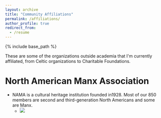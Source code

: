 ```yaml
---
layout: archive
title: "Community Affiliations"
permalink: /affiliations/
author_profile: true
redirect_from:
  - /resume
---
```


{% include base_path %}

These are some of the organizations outside academia that I'm currently affiliated, from Celtic organizations to Charitable Foundations. 



North American Manx Association 
======
* NAMA is a cultural heritage institution founded in1928. Most of our 850 members are second and third-generation North Americans and some are Manx.
  * ![](/subalcain.github.ioimages/nama.jpg?raw=true)


